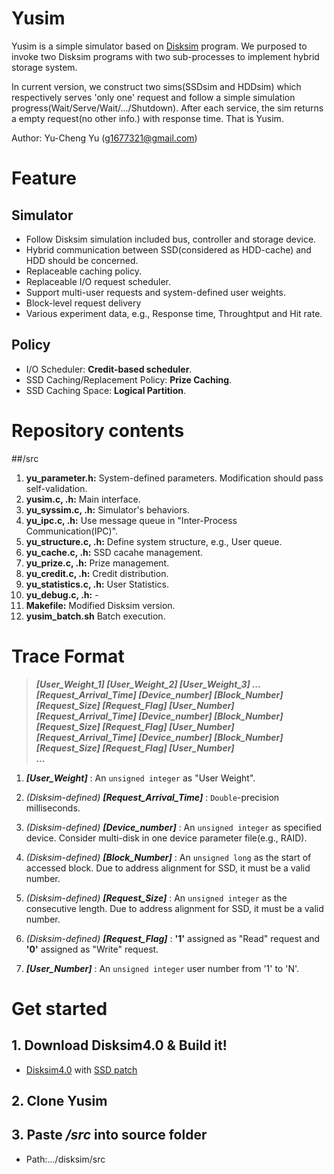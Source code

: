 # Yusim

Yusim is a simple simulator based on [Disksim](http://www.pdl.cmu.edu/DiskSim/) program. We purposed to invoke two Disksim programs with two sub-processes to implement hybrid storage system.

In current version, we construct two sims(SSDsim and HDDsim) which respectively serves 'only one' request and follow a simple simulation progress(Wait/Serve/Wait/.../Shutdown). After each service, the sim returns a empty request(no other info.) with response time. That is Yusim.

Author: Yu-Cheng Yu ([g1677321@gmail.com](mailto:g1677321@gmail.com))

# Feature
## Simulator
*	Follow Disksim simulation included bus, controller and storage device.
*	Hybrid communication between SSD(considered as HDD-cache) and HDD should be concerned.
*	Replaceable caching policy.
*	Replaceable I/O request scheduler.
*	Support multi-user requests and system-defined user weights.
*	Block-level request delivery
*	Various experiment data, e.g., Response time, Throughtput and Hit rate.

## Policy
*	I/O Scheduler: **Credit-based scheduler**.
*	SSD Caching/Replacement Policy: **Prize Caching**.
*	SSD Caching Space: **Logical Partition**.

# Repository contents
##/src
1.	**yu_parameter.h:** System-defined parameters. Modification should pass self-validation.
2.	**yusim.c, .h:** Main interface.
3.	**yu_syssim.c, .h:** Simulator's behaviors.
4.	**yu_ipc.c, .h:** Use message queue in "Inter-Process Communication(IPC)".
5.	**yu_structure.c, .h:** Define system structure, e.g., User queue.
6.	**yu_cache.c, .h:** SSD cacahe management.
7.	**yu_prize.c, .h:** Prize management.
8.	**yu_credit.c, .h:** Credit distribution.
9.	**yu_statistics.c, .h:** User Statistics.
10.	**yu_debug.c, .h:** -
11.	**Makefile:** Modified Disksim version.
12. **yusim_batch.sh** Batch execution.

# Trace Format
>	**_[User_Weight_1] [User_Weight_2] [User_Weight_3] ..._**<br>
>	**_[Request_Arrival_Time] [Device_number] [Block_Number] [Request_Size] [Request_Flag] [User_Number]_**<br>
>	**_[Request_Arrival_Time] [Device_number] [Block_Number] [Request_Size] [Request_Flag] [User_Number]_**<br>
>	**_[Request_Arrival_Time] [Device_number] [Block_Number] [Request_Size] [Request_Flag] [User_Number]_**<br>
>	**_..._**

1.	***[User_Weight]*** : An `unsigned integer` as "User Weight".
2.	_(Disksim-defined)_ **_[Request_Arrival_Time]_** : `Double`-precision milliseconds.
3.	_(Disksim-defined)_ **_[Device_number]_** : An `unsigned integer` as specified device. Consider multi-disk in one device parameter file(e.g., RAID).
4.	_(Disksim-defined)_ **_[Block_Number]_** : An `unsigned long` as the start of accessed block. Due to address alignment for SSD, it must be a valid number.

5.	_(Disksim-defined)_ **_[Request_Size]_** : An `unsigned integer` as the consecutive length. Due to address alignment for SSD, it must be a valid number.
6.	_(Disksim-defined)_ **_[Request_Flag]_** : **'1'** assigned as "Read" request and **'0'** assigned as "Write" request.
7.	***_[User_Number]_*** :  An `unsigned integer` user number from '1' to 'N'.

# Get started
## 1. Download Disksim4.0 & Build it!
*	[Disksim4.0](http://www.pdl.cmu.edu/DiskSim/) with [SSD patch](https://www.microsoft.com/en-us/download/details.aspx?id=52332&from=http%3A%2F%2Fresearch.microsoft.com%2Fresearch%2Fdownloads%2Fdetails%2Fb41019e2-1d2b-44d8-b512-ba35ab814cd4%2Fdetails.aspx)

## 2. Clone Yusim
## 3. Paste ***/src*** into source folder
*	Path:.../disksim/src
